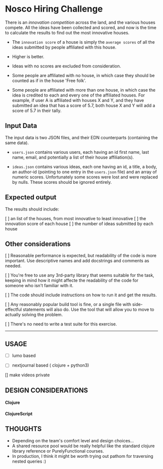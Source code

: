 # Nosco Hiring Challenge

There is an *innovation competition* across the land, and the various
houses compete. All the ideas have been collected and scored, and now is the time
to calculate the results to find out the most innovative houses.

- The `innovation score` of a house is simply the `average scores` of all the ideas
submitted by people affiliated with this house. 

- Higher is better. 

- Ideas with no scores are excluded from consideration.

- Some people are affiliated with no house, in which case they should be counted as if in the house 'Free folk'.

- Some people are affiliated with more than one house, in which case the idea is credited to each and every one of the affiliated houses. For example, if user A is affiliated with houses X and Y, and they have submitted an idea that has a score of 5.7, both house X and Y will add a score of 5.7 in their tally.

## Input Data

The input data is two JSON files, and their EDN counterparts (containing the same data).

- `users.json` contains various users, each having an id first name, last name, email, and potentially a list of their house affiliation(s).

- `ideas.json` contains various ideas, each one having an id, a title, a body, an author-id (pointing to one entry in the `users.json` file) and an array of numeric scores. Unfortunately some scores were lost and were replaced by nulls. These scores should be ignored entirely.


## Expected output

The results should include:

[ ] an list of the houses, from most innovative to least innovative
[ ] the innovation score of each house
[ ] the number of ideas submitted by each house

## Other considerations

[ ] Reasonable performance is expected, but readability of the code is more
important. Use descriptive names and add docstrings and comments as needed.

[ ] You're free to use any 3rd-party library that seems suitable for the
task, keeping in mind how it might affecte the readability of the code for someone
who isn't familiar with it.

[ ] The code should include instructions on how to run it and get the results.

[ ] Any reasonably popular build tool is fine, or a single file with
side-effectful statements will also do. Use the tool that will allow
you to move to actually solving the problem.

[ ] There's no need to write a test suite for this exercise.


--------

## USAGE
- [ ] lumo based
- [ ] nextjournal based ( clojure  + python3)


[] make videos private 

## DESIGN CONSIDERATIONS
#### Clojure 

#### ClojureScript

## THOUGHTS
- Depending on the team's comfort level and design choices...
- A shared resource pool would be really helpful like the standard clojure library reference or PurelyFunctional courses. 
- In production, I think it might be worth trying out pathom for traversing nested queries :) 
